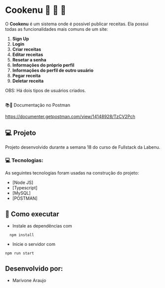 # Cookenu 🍣 🍱 🍲 
O **Cookenu** é um sistema onde é possível publicar receitas. Ela possui todas as funcionalidades mais comuns de um site:

1. **Sign Up**
2. **Login**
3. **Criar receitas**
4. **Editar receitas**
5. **Resetar a senha**
6. **Informações do próprio perfil**
7. **Informações do perfil de outro usuário** 
8. **Pegar receita** 
9. **Deletar receita** 


OBS: Há dois tipos de usuários criados.

<h2 align="center">

</h2

## 📚📰 Documentação no Postman
https://documenter.getpostman.com/view/14148928/TzCV2Pch
## 💻 Projeto
Projeto desenvolvido durante a semana 18 do curso de Fullstack da Labenu. 

### 💻 Tecnologias:
As seguintes tecnologias foram usadas na construção do projeto:
- [Node JS]
- [Typescript]
- [MySQL]
- [POSTMAN]

## 🚀 Como executar
* Instale as dependências com
```
  npm install
 ```
* Inicie o servidor com
 ```
 npm run start
 ```
## Desenvolvido por:
* Marivone Araujo
